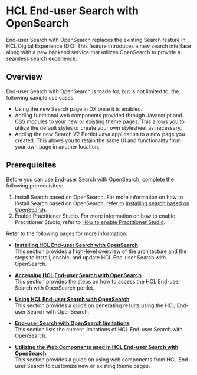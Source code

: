 # HCL End-user Search with OpenSearch

End-user Search with OpenSearch replaces the existing Search feature in HCL Digital Experience (DX). This feature introduces a new search interface along with a new backend service that utilizes OpenSearch to provide a seamless search experience.

## Overview

End-user Search with OpenSearch is made for, but is not limited to, the following sample use cases:

- Using the new Search page in DX once it is enabled.
- Adding functional web components provided through Javascript and CSS modules to your new or existing theme pages. This allows you to utilize the default styles or create your own stylesheet as necessary.
- Adding the new Search V2 Portlet Java application to a new page you created. This allows you to retain the same UI and functionality from your own page in another location.

## Prerequisites

Before you can use End-user Search with OpenSearch, complete the following prerequisites:

1. Install Search based on OpenSearch. For more information on how to install Search based on OpenSearch, refer to [Installing search based on OpenSearch](../../deployment/install/container/helm_deployment/preparation/optional_tasks/optional_install_new_search.md).
2. Enable Practitioner Studio. For more information on how to enable Practitioner Studio, refer to [How to enable Practitioner Studio](../../build_sites/practitioner_studio/working_with_ps/enable_prac_studio.md).

Refer to the following pages for more information:

- **[Installing HCL End-user Search with OpenSearch](../search_using_opensearch/installation/index.md)**<br>
This section provides a high-level overview of the architecture and the steps to install, enable, and update HCL End-user Search with OpenSearch.

- **[Accessing HCL End-user Search with OpenSearch](../search_using_opensearch/access/index.md)**<br>
This section provides the steps on how to access the HCL End-user Search with OpenSearch portlet.

- **[Using HCL End-user Search with OpenSearch](../search_using_opensearch/usage/index.md)**<br>
This section provides a guide on generating results using the HCL End-user Search with OpenSearch.

- **[End-user Search with OpenSearch limitations](../search_using_opensearch/limitations/index.md)**<br>
This section lists the current limitations of HCL End-user Search with OpenSearch.

- **[Utilizing the Web Components used in HCL End-user Search with OpenSearch](../search_using_opensearch/component/index.md)**<br>
This section provides a guide on using web components from HCL End-user Search to customize new or existing theme pages.
